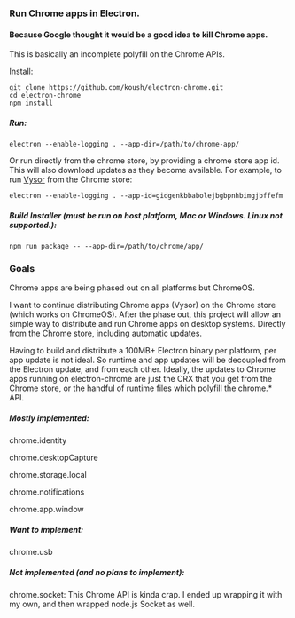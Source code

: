 ### Run Chrome apps in Electron.
#### Because Google thought it would be a good idea to kill Chrome apps.

This is basically an incomplete polyfill on the Chrome APIs.

Install:
```
git clone https://github.com/koush/electron-chrome.git
cd electron-chrome
npm install
```

##### Run:
```
electron --enable-logging . --app-dir=/path/to/chrome-app/
```

Or run directly from the chrome store, by providing a chrome store app id.
This will also download updates as they become available. For example, to run [Vysor](https://chrome.google.com/webstore/detail/vysor/gidgenkbbabolejbgbpnhbimgjbffefm) from the Chrome store:

```
electron --enable-logging . --app-id=gidgenkbbabolejbgbpnhbimgjbffefm
```

##### Build Installer (must be run on host platform, Mac or Windows. Linux not supported.):
```
npm run package -- --app-dir=/path/to/chrome/app/
```

### Goals
Chrome apps are being phased out on all platforms but ChromeOS.

I want to continue distributing Chrome apps (Vysor) on the Chrome store (which works on ChromeOS). After the phase out, this project will allow an simple way to distribute and run Chrome apps on desktop systems. Directly from the Chrome store, including automatic updates.

Having to build and distribute a 100MB+ Electron binary per platform, per app update is not ideal. So runtime and app updates will be decoupled from the Electron update, and from each other. Ideally, the updates to Chrome apps running on electron-chrome
are just the CRX that you get from the Chrome store, or the handful of runtime files which polyfill the chrome.* API.

##### Mostly implemented:

chrome.identity

chrome.desktopCapture

chrome.storage.local

chrome.notifications

chrome.app.window

##### Want to implement:

chrome.usb

##### Not implemented (and no plans to implement):

chrome.socket: This Chrome API is kinda crap. I ended up wrapping it with my own, and then wrapped node.js Socket as well.

